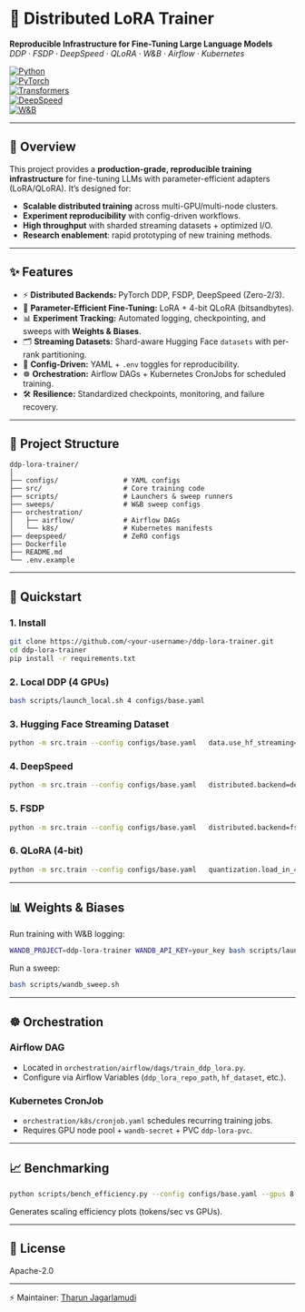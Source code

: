 # 🚀 Distributed LoRA Trainer  
**Reproducible Infrastructure for Fine-Tuning Large Language Models**  
*DDP · FSDP · DeepSpeed · QLoRA · W&B · Airflow · Kubernetes*  

[![Python](https://img.shields.io/badge/python-3.9%2B-blue.svg)](https://www.python.org/)  
[![PyTorch](https://img.shields.io/badge/pytorch-2.0+-red.svg)](https://pytorch.org/)  
[![Transformers](https://img.shields.io/badge/huggingface-transformers-yellow.svg)](https://huggingface.co/transformers/)  
[![DeepSpeed](https://img.shields.io/badge/deepspeed-enabled-green.svg)](https://github.com/microsoft/DeepSpeed)  
[![W&B](https://img.shields.io/badge/Weights_&_Biases-logging-orange.svg)](https://wandb.ai/)  

---

## 📌 Overview
This project provides a **production-grade, reproducible training infrastructure** for fine-tuning LLMs with parameter-efficient adapters (LoRA/QLoRA). It’s designed for:  
- **Scalable distributed training** across multi-GPU/multi-node clusters.  
- **Experiment reproducibility** with config-driven workflows.  
- **High throughput** with sharded streaming datasets + optimized I/O.  
- **Research enablement**: rapid prototyping of new training methods.  


---

## ✨ Features
- ⚡ **Distributed Backends:** PyTorch DDP, FSDP, DeepSpeed (Zero-2/3).  
- 💾 **Parameter-Efficient Fine-Tuning:** LoRA + 4-bit QLoRA (bitsandbytes).  
- 📊 **Experiment Tracking:** Automated logging, checkpointing, and sweeps with **Weights & Biases**.  
- 🗂 **Streaming Datasets:** Shard-aware Hugging Face `datasets` with per-rank partitioning.  
- 🧩 **Config-Driven:** YAML + `.env` toggles for reproducibility.  
- ☸️ **Orchestration:** Airflow DAGs + Kubernetes CronJobs for scheduled training.  
- 🛠 **Resilience:** Standardized checkpoints, monitoring, and failure recovery.  

---

## 📂 Project Structure
```
ddp-lora-trainer/
│
├── configs/                # YAML configs
├── src/                    # Core training code
├── scripts/                # Launchers & sweep runners
├── sweeps/                 # W&B sweep configs
├── orchestration/
│   ├── airflow/            # Airflow DAGs
│   └── k8s/                # Kubernetes manifests
├── deepspeed/              # ZeRO configs
├── Dockerfile
├── README.md
└── .env.example
```

---

## 🚀 Quickstart

### 1. Install
```bash
git clone https://github.com/<your-username>/ddp-lora-trainer.git
cd ddp-lora-trainer
pip install -r requirements.txt
```

### 2. Local DDP (4 GPUs)
```bash
bash scripts/launch_local.sh 4 configs/base.yaml
```

### 3. Hugging Face Streaming Dataset
```bash
python -m src.train --config configs/base.yaml   data.use_hf_streaming=true data.hf_dataset=wikitext data.hf_split=train
```

### 4. DeepSpeed
```bash
python -m src.train --config configs/base.yaml   distributed.backend=deepspeed distributed.deepspeed_config=./deepspeed/zero2.json
```

### 5. FSDP
```bash
python -m src.train --config configs/base.yaml   distributed.backend=fsdp fsdp.sharding_strategy=full fsdp.mixed_precision=bf16
```

### 6. QLoRA (4-bit)
```bash
python -m src.train --config configs/base.yaml   quantization.load_in_4bit=true quantization.compute_dtype=bf16
```

---

## 📊 Weights & Biases
Run training with W&B logging:
```bash
WANDB_PROJECT=ddp-lora-trainer WANDB_API_KEY=your_key bash scripts/launch_local.sh 4 configs/base.yaml
```
Run a sweep:
```bash
bash scripts/wandb_sweep.sh
```

---

## ☸️ Orchestration

### Airflow DAG
- Located in `orchestration/airflow/dags/train_ddp_lora.py`.  
- Configure via Airflow Variables (`ddp_lora_repo_path`, `hf_dataset`, etc.).  

### Kubernetes CronJob
- `orchestration/k8s/cronjob.yaml` schedules recurring training jobs.  
- Requires GPU node pool + `wandb-secret` + PVC `ddp-lora-pvc`.  

---

## 📈 Benchmarking
```bash
python scripts/bench_efficiency.py --config configs/base.yaml --gpus 8
```
Generates scaling efficiency plots (tokens/sec vs GPUs).  

---

## 📝 License
Apache-2.0  

---

⚡ Maintainer: [Tharun Jagarlamudi](https://github.com/rtj1)  
